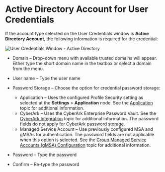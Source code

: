 # Active Directory Account for User Credentials

If the account type selected on the User Credentials window is **Active Directory Account**, the
following information is required for the credential:

![User Credentials Window - Active Directory](/img/versioned_docs/accessanalyzer_11.6/accessanalyzer/admin/settings/connection/profile/activedirectoryaccount.webp)

- Domain – Drop-down menu with available trusted domains will appear. Either type the short domain
  name in the textbox or select a domain from the menu.
- User name – Type the user name
- Password Storage – Choose the option for credential password storage:

    - Application – Uses the configured Profile Security setting as selected at the **Settings** >
      **Application** node. See the
      [Application](/docs/accessanalyzer/11.6/admin/settings/application/overview.md)
      topic for additional information.
    - CyberArk – Uses the CyberArk Enterprise Password Vault. See the
      [CyberArk Integration](/docs/accessanalyzer/11.6/admin/settings/connection/cyberarkintegration.md)
      topic for additional information. The password fields do not apply for CyberArk password
      storage.
    - Managed Service Account – Use previously configured MSA and gMSAs for authentication. The
      password fields are not applicable when this option is selected. See the
      [Group Managed Service Accounts (gMSA) Configuration](/docs/accessanalyzer/11.6/admin/settings/connection/gmsa.md)
      topic for additional information.

- Password – Type the password
- Confirm – Re-type the password
